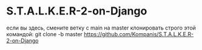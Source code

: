 # S.T.A.L.K.E.R-2-on-Django
если вы здесь, смените ветку с main на master 
клонировать строго этой командой: git clone -b master https://github.com/Kompanis/S.T.A.L.K.E.R-2-on-Django
